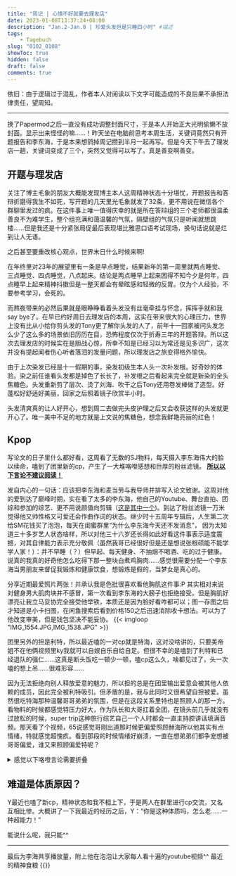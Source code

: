 ```yaml
---
title: "周记 | 心情不好就要去理发店"
date: 2023-01-08T13:37:24+08:00
description: "Jan.2-Jan.8 | 珍爱头发但是只睡四小时" #描述
tags: 
    - Tagebuch
slug: "0102_0108"
showToc: true
hidden: false
draft: false
comments: true
---
```


依旧：由于逻辑过于混乱，作者本人对阅读以下文字可能造成的不良后果不承担法律责任，望周知。

---

换了Papermod之后一直没有成功调整封面尺寸，于是本人开始正大光明偷懒不放封面。显示出来怪怪的嘛……！昨天坐在电脑前思考本周生活，关键词竟然只有开题报告和李东海，于是本来想鸽掉周记攒到半月一起再写。但是今天下午去了理发店一趟，关键词变成了三个，突然又觉得可以写了。真是善变啊善变。

## 开题与理发店
关注了博主毛象的朋友大概能发现博主本人这周精神状态十分堪忧，开题报告和答辩折磨得我生不如死，写开题的几天里光毛象就发了32条，更不用说在微信各个群聊里发过的疯。在这件事上唯一值得庆幸的就是所在答辩组的三个老师都很温柔善良不为难学生，整个组充满和蔼温馨的气氛，隔壁组的气氛只是听闻就想跳楼……但是我还是十分紧张局促最后表现堪比雅思口语考试现场，换句话说就是烂到让人无语。

之后甚至要重改核心观点，世界末日什么时候来啊!

在年终里对23年的展望里有一条是早点睡觉，结果新年的第一周里就两点睡觉、三点睡觉、四点睡觉，八点起床。结论是两点睡早上起来困得不知今夕是何年，四点睡早上起来精神抖擞但是一整天都会有晕眩感和轻微的反胃。仅为个人经验，不要参考学习，会死的。

而熬夜带来的必然后果就是眼睁睁看着头发没有丝毫牵挂与怀念，挥挥手就和我say bye了。在早已约好周日去理发店的本周，这实在带来很大的心理压力，世界上没有比从小给你剪头发的Tony更了解你头发的人了，前年十一回家被问头发怎么少了这么多的场景依旧历历在目，恐怖程度仅次于折寿三年的开题答辩。所以这次去理发店的时候实在是胆战心惊，所幸不知是已经习以为常还是见多识广，这次并没有提起闻者伤心听者落泪的发量问题，所以理发店之旅变得格外愉快。

由于上次染发已经是十一假期的事，染发初级生本人头一次补发根。好奇妙的体验。染之前任谁看头发都是掉色了长长了，补发根之后看起来完全就是新染的全头焦糖色。头发重新剪了层次、烫了刘海、吹干之后Tony还用卷发棒做了造型。好蓬松好舒适好美丽，回家之后照着镜子欣赏半小时。

头发清爽真的让人好开心，想到周二去做完头皮护理之后又会收获这样的头发就更开心了。唯一美中不足的地方就是上文说的焦糖色，想念我鲜艳亮丽的红色！

## Kpop
写论文的日子里什么都好看，这周看了无数的SJ物料，每天摄入李东海伟大的脸以续命，嗑到了团里新的cp，产生了一大堆咯噔感想和巨厚的粉丝滤镜。 <u>**所以以下言论不建议阅读！**</u>

发自内心的一句话：应该把李东海和麦当劳与我导师并排写入论文致谢。这周对他的爱到达了巅峰时期，实在看了太多的李东海，他自己的Youtube、舞台直拍、团综和参加的综艺、更不用说颜值向剪辑（[这是其中一个](https://www.bilibili.com/video/BV1k34y1j7J5/))。到达了粉丝滤镜一万米觉得他又帅性格又可爱还会作曲作词的状态。继少时十五周年专辑后，人生第二次给SM花钱买了泡泡，每天在闺蜜群里“为什么李东海今天还不发消息”， 因为太知道三十多岁艺人状态啥样，所以对他三十六岁还长得如此好看这件事表示适度震撼，对其自律能力表示充分敬佩（虽然我哥已经很好但是还是想说张根硕能不能学学人家！）：并不早睡（？）但早起、每天健身、不抽烟不喝酒、吃的过于健康。说真的我真的好奇他怎么吃得下那一整块白煮鸡胸肉……感觉很需要分配一个李东海当男朋友来督促我锻炼和健康饮食，想锻炼是假的，当梦女是真心的。

分享近期最爱照片两张！并承认我是色批很喜欢看他胸肌这件事:P 其实相对来说对健身男大肌肉块并不感冒，第一次看到李东海的大膀子也拒绝接受。但是胸肌好漂亮让我立马妥协完全接受他举铁，本质还是因为脸好看咋都可以；图一存图之后才知道是小卡扫图，在闲鱼搜索后看到价格150之后迅速消除收卡想法。可以为了他改变审美，但是钱包坚决不能妥协。
{{< imgloop "IMG_1554.JPG,IMG_1538.JPG" >}}

团里另外的担是利特，所以最近嗑的一对cp就是特海，这对没啥讲的，只要美帝姐不在他俩视频里ky我就可以自娱自乐自给自足。但很不幸的是嗑到了利特和已经退队的强仁……这真是断头饭吃一顿少一顿，嗑cp这么久，啥都见过了，头一次嗑的想上吊……很难形容……

因为无法拒绝向别人释放爱意的魅力，所以担的总是在团里输出爱意会被其他人依赖的成员，因此完全被利特吸引。但矛盾的是，我与此同时又很希望自担被爱。虽然很吃特海那种温馨哥哥弟弟的氛围，但是在这段关系里特也是照顾人的那一方。看物料的时候都感觉特压力好大，作为队长和大哥扛着全团，在镜头前几乎就没有过放松的时候，super trip这种旅行综艺自己一个人时都会一直主持腔讲话填满音频。那天看了个视频，65说感觉哥刚出道那时候更偏爱照顾赫海所以他其实有点情绪，特就感觉超愧疚。看到那段的时候情绪好崩溃，一直在想弟弟们都争宠想被哥哥偏爱，谁又来照顾偏爱特呢？

  <details>
    <summary>感觉以下咯噔言论需要折叠</summary>
    （以防有人看写在最前，虽然叫姐但不是泥塑粉，只是习惯称呼）<br>
    于是考古的时候看到在强仁面前露出忘记镜头非常放松的一面、在演唱会念强仁名字哭到说不出话的姐，一头就栽进去了。事到如今才遇上这对cp可以说是我的大劫。现在镜头前无坚不摧的姐，原来之前也会依赖一个偏爱他的弟弟，看上去非常娇气，真的被这种反差完全打败……他们的氛围真的好奇妙，前姐夫ins清空前，内容总结起来就是他的小狗他的jio和姐，自己的照片都没有几张，完全偏爱姐，姐也只在和前姐夫一起的时候展示出平时不会有的样子……俩人甚至因为太黏被公司要求减少一起活动<br>
    嗯，至于为啥是过世美帝呢？前姐夫因为酒驾被粉丝抵制退团，姐目前完全独立坚强，前姐夫和别的成员还有明面上的联系，和姐完全看不到互动……总之就是嗑得我好想上吊……现在还能找到第二个这么爱姐的吗……
  </details>

## 难道是体质原因？
Y最近也嗑了新cp，精神状态和我不相上下，于是两人在群里进行cp交流，又名互相比惨。大概讲了一下我最近的经历之后，Y：“你是这种体质吗，怎么老……一种超能力！”

能说什么呢，我只能^^

---

最后为李海共享播放量，附上他在泡泡让大家每人看十遍的youtube视频^^ 最近的精神食粮
{{<youtube w49TkgStmIQ>}}